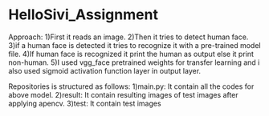 # HelloSivi_Assignment
Approach:
   1)First it reads an image.
   2)Then it tries to detect human face.
   3)if a human face is detected it tries to recognize it with a pre-trained model file.
   4)If human face is recognized it print the human as output else it print non-human.
   5)I used vgg_face pretrained weights for transfer learning and i also used sigmoid activation function layer in output layer.
   
Repositories is structured as follows:
    1)main.py: It contain all the codes for above model.
    2)result: It contain resulting images of test images after applying apencv.
    3)test: It contain test images
